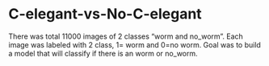 # C-elegant-vs-No-C-elegant


There was total 11000 images of 2 classes “worm and 
no_worm”. Each image was labeled with 2 class, 1= worm and 
0=no worm. Goal was  to build a model that will classify if there is an worm or no_worm.
